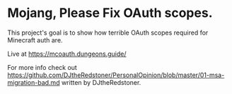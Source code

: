 # Mojang, Please Fix OAuth scopes.

This project's goal is to show how terrible OAuth scopes required for Minecraft auth are.

Live at https://mcoauth.dungeons.guide/

For more info check out https://github.com/DJtheRedstoner/PersonalOpinion/blob/master/01-msa-migration-bad.md written by DJtheRedstoner.